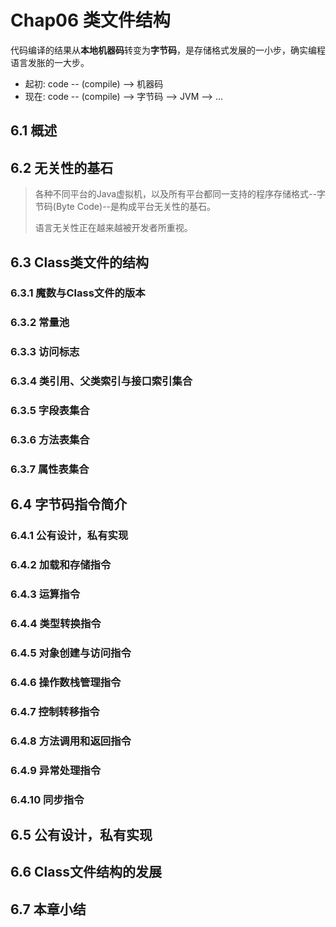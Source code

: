 # Chap06 类文件结构

代码编译的结果从**本地机器码**转变为**字节码**，是存储格式发展的一小步，确实编程语言发胀的一大步。
* 起初: code -- (compile) --> 机器码
* 现在: code -- (compile) --> 字节码 --> JVM --> ...

## 6.1 概述



## 6.2 无关性的基石
> 各种不同平台的Java虚拟机，以及所有平台都同一支持的程序存储格式--字节码(Byte Code)--是构成平台无关性的基石。
> 
> 语言无关性正在越来越被开发者所重视。


## 6.3 Class类文件的结构

### 6.3.1 魔数与Class文件的版本

### 6.3.2 常量池

### 6.3.3 访问标志

### 6.3.4 类引用、父类索引与接口索引集合

### 6.3.5 字段表集合

### 6.3.6 方法表集合

### 6.3.7 属性表集合


## 6.4 字节码指令简介
### 6.4.1 公有设计，私有实现
### 6.4.2 加载和存储指令
### 6.4.3 运算指令
### 6.4.4 类型转换指令
### 6.4.5 对象创建与访问指令
### 6.4.6 操作数栈管理指令
### 6.4.7 控制转移指令
### 6.4.8 方法调用和返回指令
### 6.4.9 异常处理指令
### 6.4.10 同步指令


## 6.5 公有设计，私有实现


## 6.6 Class文件结构的发展


## 6.7 本章小结
